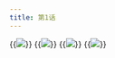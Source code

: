 ```yaml
---
title: 第1话
---
```


{{<image src="/managa/natsuichi/yandere_gf/images/01.jpg">}}
{{<image src="/managa/natsuichi/yandere_gf/images/02.jpg">}}
{{<image src="/managa/natsuichi/yandere_gf/images/03.jpg">}}
{{<image src="/managa/natsuichi/yandere_gf/images/04.jpg">}}